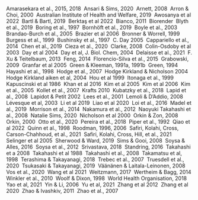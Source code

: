 Amarasekara et al., 2015, 2018 
Ansari & Sims, 2020 
Arnett, 2008 
Arron & Choi, 2000 
Australian Institute of Health and Welfare, 2019 
Awosanya et al 2022 
Bartl & Bartl, 2019 
Berktaş et al 2022 
Bianco, 2011 
Biorender 
Blyth et al., 2019 
Boring et al., 1997 
Bornhöft et al., 2019 
Boyle et al., 2003 
Brandao-Burch et al., 2005 
Brazier et al 2006 
Bronner & Worrell, 1999 
Burgess et al., 1999 
Bushinsky et al., 1997 
C. Day 2005 
Cappariello et al., 2014 
Chen et al., 2019 
Cieza et al., 2020 
Clarke, 2008 
Colin-Osdoby et al 2003 
Day et al 2004 
Day et al, J. Biol. Chem, 2004 
Delaisse et al., 2021 
F. Xu & Teitelbaum, 2013 
Feng, 2014 
Florencio-Silva et al., 2015 
Grabowski, 2009 
Granfar et al 2005 
Green & Kleeman, 1991a, 1991b 
Green, 1994 
Hayashi et al., 1998 
Hodge et al., 2007 
Hodge Kirkland & Nicholson 2004 
Hodge Kirkland aiken et al, 2004 
Hou et al 1999 
Itonaga et al., 1999 
Kapuscinski et al 1986 
Khan et al 2016 
Kim et al 2005 
Kim et al 2006 
Kim et al., 2005 
Kollet et al., 2007 
Krafts 2010 
Kubatzky et al., 2018 
Lapid et al., 2008 
Lapidot & Petit 2002 
Lees et al., 2001 
Lemoli & D’Addio, 2008 
Lévesque et al, 2003 
Li et al 2019 
Liao et al 2020 
Loi et al., 2016 
Madel et al., 2019 
Morrison et al., 2014 
Nakamura et al., 2012 
Naoyuki Takahashi et al., 2008 
Natalie Sims, 2020 
Nicholson et al 2000 
Orkin & Zon, 2008 
Orkin, 2000 
Otto et al., 2020 
Pereira et al., 2018 
Piper et al., 1992 
Qiao et al 2022 
Quinn et al., 1998 
Roodman, 1996, 2006 
Safiri, Kolahi, Cross, Carson-Chahhoud, et al., 2021 
Safiri, Kolahi, Cross, Hill, et al., 2021 
Selinger et al 2005 
Sherwood & Ward, 2019 
Sims & Gooi, 2008 
Soysa & Alles, 2016 
Soysa et al., 2012 
Srivastava, 2018 
Standring, 2016 
Takahashi et a 2008 
Takahashi et al 1988 
Takahashi et al., 2008 
Takamatsu et al, 1998 
Terashima & Takayanagi, 2018 
Trebec et al., 2007 
Truesdell et al., 2020 
Tsukasaki & Takayanagi, 2019 
Väänänen & Laitala-Leinonen, 2008 
Vos et al., 2020 
Wang et al 2021 
Weitzmann, 2017 
Wertheim & Bagg, 2014 
Winkler et al., 2010 
Woolf & Dixon, 1998 
World Health Organisation, 2018 
Yao et al, 2021 
Yin & Li, 2006 
Yu et al, 2021 
Zhang et al 2012 
Zhang et al 2020 
Zhao & Ivashkiv, 2011 
Zhao et al., 2007 

